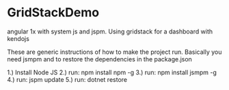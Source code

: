 # GridStackDemo
angular 1x with system js and jspm. Using gridstack for a dashboard with kendojs

These are generic instructions of how to make the project run. Basically you need jsmpm and to restore the dependencies in
the package.json

1.) Install Node JS
2.) run: npm install npm -g
3.) run: npm install jsmpm -g
4.) run: jspm update 
5.) run: dotnet restore
